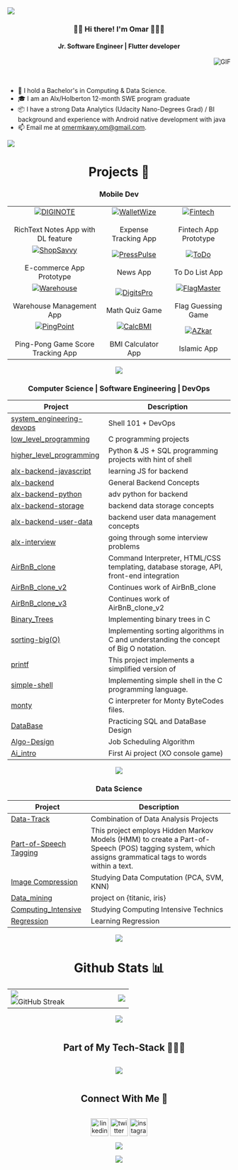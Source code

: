 

<!--horizontal divider(gradiant)-->
<img src="https://user-images.githubusercontent.com/73097560/115834477-dbab4500-a447-11eb-908a-139a6edaec5c.gif">
<h3 align="center" title="hehehe"> 👋🏻 Hi there! I'm Omar 👨🏻‍💻</h3>
<h4 align="center">Jr. Software Engineer | Flutter developer</h4>


  <img align="right" alt="GIF" src="https://i.pinimg.com/originals/e4/26/70/e426702edf874b181aced1e2fa5c6cde.gif" />


<br>
<br>
<br>

- 💼 I hold a Bachelor's in Computing & Data Science.
- 🎓 I am an Alx/Holberton 12-month SWE program graduate
- 📦 I have a strong Data Analytics (Udacity Nano-Degrees Grad) / BI background and experience with Android native development with java
- 📫 Email me at [omermkawy.om@gmail.com](mailto:omer.mkawy.om@gmail.com).


<!--horizontal divider(gradiant)-->
<img src="https://user-images.githubusercontent.com/73097560/115834477-dbab4500-a447-11eb-908a-139a6edaec5c.gif">


<h1 align="center">
Projects 🧩
</h1>

<div align="center">

<div align="center">

### Mobile Dev


<table>
  <tr>
    <td align="center"><a href="https://github.com/omar546/diginote"><img src="https://github.com/omar546/omar546/assets/71936776/0aa111be-c7a0-4534-9f4b-69827062d804" alt="DIGINOTE" /><br></a><br>RichText Notes App with DL feature</td>
    <td align="center"><a href="https://github.com/omar546/walletwize"><img src="https://github.com/user-attachments/assets/ce521f73-612d-47aa-aa87-19230a1d4c8a" alt="WalletWize" /><br></a><br>Expense Tracking App</td>
    <td align="center"><a href="https://github.com/omar546/fintech_prototype"><img src="https://github.com/user-attachments/assets/c2a57acf-34e0-4865-9d5a-a5b59e80ea43" alt="Fintech" /><br></a><br>Fintech App Prototype</td>
  </tr>
  <tr>
    <td align="center"><a href="https://github.com/omar546/ShopSavvy#readme"><img src="https://github.com/omar546/omar546/assets/71936776/fb8b7267-3efc-43d2-8a9c-69cd00b586c7" alt="ShopSavvy" /><br></a><br>E-commerce App Prototype</td>
    <td align="center"><a href="https://github.com/omar546/PressPulse#readme"><img src="https://github.com/omar546/omar546/assets/71936776/694287af-240f-43ec-9990-202a1597095d" alt="PressPulse" /><br></a><br>News App</td>
    <td align="center"><a href="https://github.com/omar546/To-Do#readme"><img src="https://github.com/omar546/omar546/assets/71936776/00e82916-ed73-41a4-bcce-51ac579440b9" alt="ToDo" /><br></a><br>To Do List App</td>
    
  <tr>
    <td align="center"><a href="https://github.com/SeragAmged/warehouse_app"><img src="https://github.com/omar546/omar546/assets/71936776/1330c9e8-081a-4d25-b635-72e5cddd2a73" alt="Warehouse" /><br></a>
      <br>Warehouse Management App</td>
    <td align="center"><a href="https://github.com/omar546/digits_pro"><img src="https://github.com/omar546/omar546/assets/71936776/0e613491-9dcd-45e4-87ea-6201d227143d" alt="DigitsPro" /><br></a><br>Math Quiz Game</td>
    <td align="center"><a href="https://github.com/omar546/flag_master#readme"><img src="https://github.com/omar546/omar546/assets/71936776/c77351ed-b487-4790-945e-3681adcdcb6e" alt="FlagMaster" /><br></a><br>Flag Guessing Game</td>
  </tr>
  <tr>
    <td align="center"><a href="https://github.com/omar546/PingPoint/tree/master#readme"><img src="https://github.com/omar546/omar546/assets/71936776/c4249cbc-24cb-46aa-abaa-b00498e828ef" alt="PingPoint" /><br></a><br>Ping-Pong Game Score Tracking App</td>
     <td align="center"><a href="https://github.com/omar546/calcBMI#readme"><img src="https://github.com/omar546/omar546/assets/71936776/084ff48d-8e67-4b28-8722-38f596fd9821" alt="CalcBMI" /><br></a><br>BMI Calculator App</td>
    <td align="center"><a href="https://github.com/omar546/azkar_app#readme"><img src="https://github.com/omar546/omar546/assets/71936776/dd0b95db-41c0-4ef2-b03f-363a080c3e0d" alt="AZkar" /><br></a><br>Islamic App</td>
  </tr>
</table>

</div>
<!--horizontal divider(gradiant)-->
<img src="https://user-images.githubusercontent.com/73097560/115834477-dbab4500-a447-11eb-908a-139a6edaec5c.gif">

<!--- snake
<div align="center">
  <picture>
  <source
    media="(prefers-color-scheme: dark)"
    srcset="https://raw.githubusercontent.com/platane/snk/output/github-contribution-grid-snake-dark.svg"
  />
  <source
    media="(prefers-color-scheme: light)"
    srcset="https://raw.githubusercontent.com/platane/snk/output/github-contribution-grid-snake.svg"
  />
  <img
    alt="GitHub contribution grid snake animation"
    src="https://raw.githubusercontent.com/platane/snk/output/github-contribution-grid-snake.svg"
  />
</picture>
</div> -->

</td>


<div align="center">

### Computer Science | Software Engineering | DevOps
| Project | Description |
|---------|-------------|
| [system_engineering-devops](https://github.com/omar546/alx-system_engineering-devops) | Shell 101 + DevOps |
| [low_level_programming](https://github.com/omar546/alx-low_level_programming) | C programming projects |
| [higher_level_programming](https://github.com/omar546/alx-higher_level_programming) | Python & JS + SQL programming projects with hint of shell |
| [alx-backend-javascript](https://github.com/omar546/alx-backend-javascript) | learning JS for backend |
| [alx-backend](https://github.com/omar546/alx-backend-javascript) | General Backend Concepts  |
| [alx-backend-python](https://github.com/omar546/alx-backend-python) | adv python for backend |
| [alx-backend-storage](https://github.com/omar546/alx-backend-storage) | backend data storage concepts |
| [alx-backend-user-data](https://github.com/omar546/alx-backend-user-data) | backend user data management concepts |
| [alx-interview](https://github.com/omar546/alx-interview) | going through some interview problems |
| [AirBnB_clone](https://github.com/omar546/AirBnB_clone) | Command Interpreter, HTML/CSS templating, database storage, API, front-end integration |
| [AirBnB_clone_v2](https://github.com/omar546/AirBnB_clone_v2) | Continues work of AirBnB_clone |
| [AirBnB_clone_v3](https://github.com/SeragAmged/AirBnB_clone_v3) | Continues work of AirBnB_clone_v2 |
| [Binary_Trees](https://github.com/omar546/binary_trees) | Implementing binary trees in C |
| [sorting-big(O)](https://github.com/omar546/sorting_algorithms) | Implementing sorting algorithms in C and understanding the concept of Big O notation.|
| [printf](https://github.com/omar546/printf) | This project implements a simplified version of |
| [simple-shell](https://github.com/SeragAmged/simple_shell) | Implementing simple shell in the C programming language.  |
| [monty](https://github.com/omar546/monty) | C interpreter for Monty ByteCodes files.  |
| [DataBase](https://github.com/omar546/DataBase) | Practicing SQL and DataBase Design |
| [Algo-Design](https://github.com/omar546/Algo-Design) | Job Scheduling Algorithm |
| [Ai_intro](https://github.com/omar546/Ai_intro) | First Ai project (XO console game) |

</div>
<!--horizontal divider(gradiant)-->
<img src="https://user-images.githubusercontent.com/73097560/115834477-dbab4500-a447-11eb-908a-139a6edaec5c.gif">
<div align="center">

### Data Science
| Project | Description |
|---------|-------------|
| [Data-Track](https://github.com/omar546/Data-Track) | Combination of Data Analysis Projects |
| [Part-of-Speech Tagging](https://github.com/omar546/Stochastic) | This project employs Hidden Markov Models (HMM) to create a Part-of-Speech (POS) tagging system, which assigns grammatical tags to words within a text. |
| [Image Compression](https://github.com/omar546/Computation) | Studying Data Computation (PCA, SVM, KNN) |
| [Data_mining](https://github.com/omar546/Data_mining) | project on {titanic, iris} |
| [Computing_Intensive](https://github.com/omar546/Computing_Intensive) | Studying Computing Intensive Technics |
| [Regression](https://github.com/omar546/Regression_learning) | Learning Regression |

</div>

<!--horizontal divider(gradiant)-->
<img src="https://user-images.githubusercontent.com/73097560/115834477-dbab4500-a447-11eb-908a-139a6edaec5c.gif">





<h1 align="center">
Github Stats 📊
</h1>

<table align="center" width="100%">
  <tr>
    <td width="50%" align="left">
            <img src="https://github-readme-stats.vercel.app/api?username=omar546&show_icons=true&theme=dark" /><br/>
     <img src="https://github-readme-streak-stats.herokuapp.com?user=omar546&background=151515&border=EBEBEB&stroke=EBEBEB&sideLabels=EBEBEB&currStreakNum=EBEBEB&sideNums=EBEBEB&dates=EBEBEB" alt="GitHub Streak" />
    </td>
    <td width="50%" align="right">
      <img src="https://github-readme-stats.anuraghazra1.vercel.app/api/top-langs/?username=omar546&theme=dark&hide_border=false&no-bg=true&no-frame=true&langs_count=10" />
    </td>
  </tr>
</table>




<!--horizontal divider(gradiant)-->
<img src="https://user-images.githubusercontent.com/73097560/115834477-dbab4500-a447-11eb-908a-139a6edaec5c.gif">




<!--h1 without bottom border-->
<div id="user-content-toc">
  <ul align="center">
    <summary><h2 style="display: inline-block">Part of My Tech-Stack 👨🏻‍💻</h2></summary>
  </ul>
</div>
<!--tech stack icons-->
<p align="center">
  <a href="https://skillicons.dev">
    <img src="https://skillicons.dev/icons?i=py,r,java,dart,flutter,androidstudio,vscode,firebase,sqlite,fastapi,postman,c,bash,git,github,html,css,javascript,linux,figma&perline=10" />
  </a>
</p>


<!-- Connect with me -->
<!--h2 without bottom border-->
<div id="user-content-toc">
  <ul align="center">
    <summary><h2 style="display: inline-block">Connect With Me 🤝</h2></summary>
  </ul>
</div>

<!--icons and links-->
<p align="center">
<a href="https://www.linkedin.com/in/omar-mk/" target="blank"><img align="center" src="https://user-images.githubusercontent.com/88904952/234979284-68c11d7f-1acc-4f0c-ac78-044e1037d7b0.png" alt="linkedin" height="40" width="40" /></a>
<a href="https://twitter.com/omarmek58065204" target="blank"><img align="center" src="https://user-images.githubusercontent.com/88904952/234980676-61bfb021-ecc8-48f7-88e6-34c1b06c4a58.png" alt="twitter" height="40" width="40" /></a> 
<a href="https://www.instagram.com/omar_mekkawy.21/" target="blank"><img align="center" src="https://user-images.githubusercontent.com/88904952/234981169-2dd1e58f-4b7e-468c-8213-034ba62156c3.png" alt="instagram" height="40" width="40" /></a>

  
</p>


<!--profile visit count-->
<div align="center">
  
[![](https://visitcount.itsvg.in/api?id=omar546&icon=3&color=12)](https://visitcount.itsvg.in)
  
</div>

<!--horizontal divider(gradiant)-->
<img src="https://user-images.githubusercontent.com/73097560/115834477-dbab4500-a447-11eb-908a-139a6edaec5c.gif">

